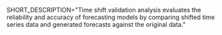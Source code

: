 
SHORT_DESCRIPTION="Time shift validation analysis evaluates the reliability and 
    accuracy of forecasting models by comparing shifted time series data and 
    generated forecasts against the original data."

